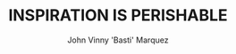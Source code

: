 ---
title: INSPIRATION IS PERISHABLE
author: John Vinny 'Basti' Marquez
layout: post
permalink: /blog/2014/02/04/inspiration-is-perishable/
quote: "We all have ideas. Ideas are immortal. They last forever. What doesn't last forever is inspiration. Inspiration is like fresh fruit or milk: It has an expiration date."
cite: Jason Fried, 37Signals in ReWork
category: blog
tags: 37 signals quotetuesdays signalvsnoise
type: quote
displaybody: no
---